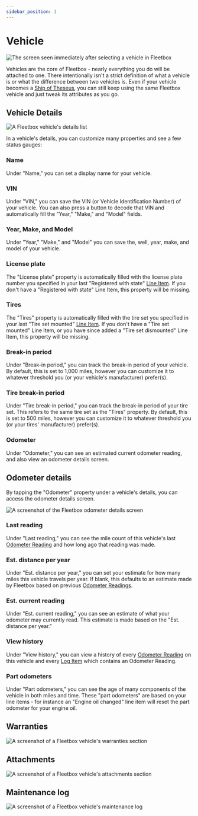 ```yaml
---
sidebar_position: 1
---
```


# Vehicle

![The screen seen immediately after selecting a vehicle in Fleetbox](landing.jpg)

Vehicles are the core of Fleetbox - nearly everything you do will be attached to one. There intentionally isn't a strict definition of what a vehicle is or what the difference between two vehicles is. Even if your vehicle becomes a [Ship of Theseus](https://en.wikipedia.org/wiki/Ship_of_Theseus), you can still keep using the same Fleetbox vehicle and just tweak its attributes as you go.

## Vehicle Details

![A Fleetbox vehicle's details list](details.jpg)

In a vehicle's details, you can customize many properties and see a few status gauges:

### Name

Under "Name," you can set a display name for your vehicle.

### VIN

Under "VIN," you can save the VIN (or Vehicle Identification Number) of your vehicle. You can also press a button to decode that VIN and automatically fill the "Year," "Make," and "Model" fields.

### Year, Make, and Model

Under "Year," "Make," and "Model" you can save the, well, year, make, and model of your vehicle.

### License plate

The "License plate" property is automatically filled with the license plate number you specified in your last "Registered with state" [Line Item](/docs/concepts/lineitem). If you don't have a "Registered with state" Line Item, this property will be missing.

### Tires

The "Tires" property is automatically filled with the tire set you specified in your last "Tire set mounted" [Line Item](/docs/concepts/lineitem). If you don't have a "Tire set mounted" Line Item, or you have since added a "Tire set dismounted" Line Item, this property will be missing.

### Break-in period

Under "Break-in period," you can track the break-in period of your vehicle. By default, this is set to 1,000 miles, however you can customize it to whatever threshold you (or your vehicle's manufacturer) prefer(s).

### Tire break-in period

Under "Tire break-in period," you can track the break-in period of your tire set. This refers to the same tire set as the "Tires" property. By default, this is set to 500 miles, however you can customize it to whatever threshold you (or your tires' manufacturer) prefer(s).

### Odometer

Under "Odometer," you can see an estimated current odometer reading, and also view an odometer details screen.

## Odometer details

By tapping the "Odometer" property under a vehicle's details, you can access the odometer details screen.

![A screenshot of the Fleetbox odometer details screen](odometer.jpg)

### Last reading

Under "Last reading," you can see the mile count of this vehicle's last [Odometer Reading](/docs/concepts/odometerreading) and how long ago that reading was made.

### Est. distance per year

Under "Est. distance per year," you can set your estimate for how many miles this vehicle travels per year. If blank, this defaults to an estimate made by Fleetbox based on previous [Odometer Readings](/docs/concepts/odometerreading).

### Est. current reading

Under "Est. current reading," you can see an estimate of what your odometer may currently read. This estimate is made based on the "Est. distance per year."

### View history

Under "View history," you can view a history of every [Odometer Reading](/docs/concepts/odometerreading) on this vehicle and every [Log Item](/docs/concepts/logitem) which contains an Odometer Reading.

### Part odometers

Under "Part odometers," you can see the age of many components of the vehicle in both miles and time. These "part odometers" are based on your line items - for instance an "Engine oil changed" line item will reset the part odometer for your engine oil.

## Warranties

![A screenshot of a Fleetbox vehicle's warranties section](warranties.jpg)

## Attachments

![A screenshot of a Fleetbox vehicle's attachments section](attachments.jpg)

## Maintenance log

![A screenshot of a Fleetbox vehicle's maintenance log](log.jpg)
